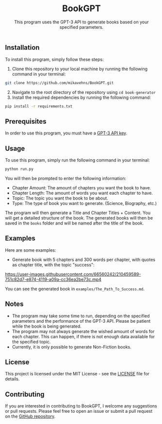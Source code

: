 <h1 align="center">BookGPT</h1>
<p align="center">This program uses the GPT-3 API to generate books based on your specified parameters.
<br><br>
</p>


## Installation
To install this program, simply follow these steps:
1. Clone this repository to your local machine by running the following command in your terminal:
```bash
git clone https://github.com/mikavehns/BookGPT.git
```
2. Navigate to the root directory of the repository using `cd book-generator`
3. Install the required dependencies by running the following command:
```bash
pip install -r requirements.txt
```


## Prerequisites
In order to use this program, you must have a [GPT-3 API key](https://beta.openai.com/docs/developer-quickstart).


## Usage
To use this program, simply run the following command in your terminal:
```bash
python run.py
```
You will then be prompted to enter the following information:
- Chapter Amount: The amount of chapters you want the book to have.
- Chapter Length: The amount of words you want each chapter to have.
- Topic: The topic you want the book to be about.
- Type: The type of book you want to generate. (Science, Biography, etc.)

The program will then generate a Title and Chapter Titles + Content. You will get a detailed structure of the book.
The generated books will then be saved in the `books` folder and will be named after the title of the book.


## Examples
Here are some examples:
- Generate book with 5 chapters and 300 words per chapter, with quotes as chapter title, with the topic "success":

https://user-images.githubusercontent.com/66560242/210459589-751c82d7-e874-4119-a09a-cc36ea2be73c.mp4

You can see the generated book in `examples/The_Path_To_Success.md`.


## Notes
- The program may take some time to run, depending on the specified parameters and the performance of the GPT-3 API. Please be patient while the book is being generated.
- The program may not always generate the wished amount of words for each chapter. This can happen, if there is not enough data available for the specified topic.
- Currently, it is only possible to generate Non-Fiction books.


## License
This project is licensed under the MIT License - see the [LICENSE](LICENSE) file for details.


## Contributing
If you are interested in contributing to BookGPT, I welcome any suggestions or pull requests. Please feel free to open an issue or submit a pull request on the [GitHub repository](https://github.com/mikavehns/BookGPT).
